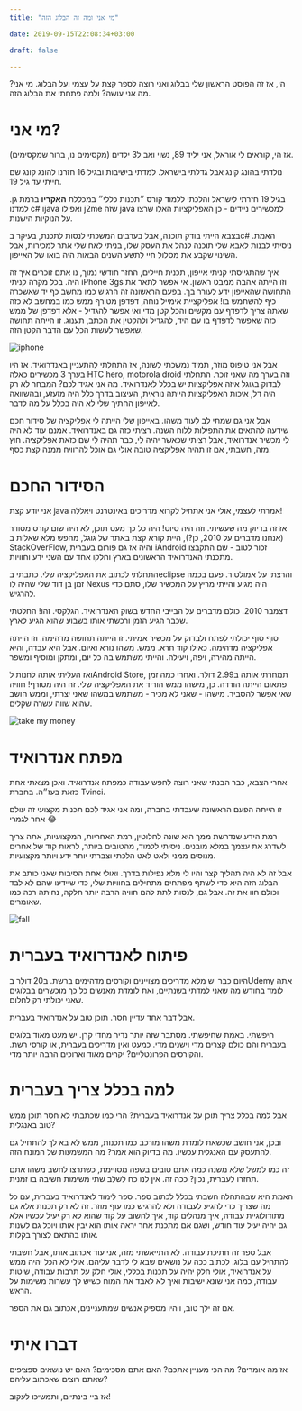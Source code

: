 ```yaml
---
title: "מי אני ומה זה הבלוג הזה"

date: 2019-09-15T22:08:34+03:00

draft: false

---
```


הי, אז זה הפוסט הראשון שלי בבלוג ואני רוצה לספר קצת על עצמי ועל הבלוג. מי אני? מה אני עושה? ולמה פתחתי את הבלוג הזה.

# מי אני?

אז הי, קוראים לי אוראל, אני יליד 89, נשוי ואב ל3 ילדים (מקסימים נו, ברור שמקסימים).

נולדתי בהונג קונג אבל גדלתי בישראל. למדתי בישיבות ובגיל 16 חזרנו להונג קונג שם חייתי עד גיל 19.

בגיל 19 חזרתי לישראל והלכתי ללמוד קורס ״תכנות כללי״ במכללת **האקריו** ברמת גן. למדנו c# וjava ואפילו j2me שזה java למכשירים ניידים - כן האפליקציות האלו שרצו על הנוקיות הישנות.

בצבא הייתי בודק תוכנה, אבל בערבים המשכתי לנסות לתכנת, בעיקר בc# האמת. ניסיתי לבנות לאבא שלי תוכנה לנהל את העסק שלו, בניתי לאח שלי אתר למכירות, אבל השינוי שקבע את מסלול חיי לתשע השנים הבאות היה בואו של האייפון.

איך שהתגייסתי קניתי אייפון, תכנית חיילים, החזר חודשי נמוך, נו אתם זוכרים איך זה היה. בכל מקרה קניתי iPhone 3gs וזו הייתה אהבה ממבט ראשון. אי אפשר לתאר את התחושה שהאייפון ידע לעורר בך. בפעם הראשונה זה הרגיש כמו מחשב כף יד שאשכרה כיף להשתמש בו! אפליקציית אימייל נוחה, דפדפן מטורף ממש כמו במחשב לא כזה שאתה צריך לדפדף עם מקשים והכל קטן מדי ואי אפשר להגדיל - אלא דפדפן של ממש כזה שאפשר לדפדף בו עם היד, להגדיל ולהקטין את הכתב, תענוג. זו הייתה תחושה שאפשר לעשות הכל עם הדבר הקטן הזה.

![iphone](https://media.giphy.com/media/l0Iy18b4Ge7UFHfZ6/giphy.gif)

אבל אני טיפוס מוזר, תמיד נמשכתי לשונה, אז התחלתי להתעניין באנדרואיד. אז היו בערך 3 מכשירים כאלה HTC hero, motorola droid וזה בערך מה שאני זוכר. התחלתי לבדוק בגוגל איזה אפליקציות יש בכלל לאנדרואיד. מה אני אגיד לכם? המבחר לא רק היה דל, איכות האפליקציות הייתה נוראית, העיצוב בדרך כלל היה מזעזע, ובהשוואה לאייפון החתיך שלי לא היה בכלל על מה לדבר. 

אבל אני גם שמתי לב לעוד משהו. באייפון שלי הייתה לי אפליקציה של סידור חכם שידעה להתאים את התפילות ללוח השנה. רציתי כזה גם באנדרואיד. אמנם עוד לא היה לי מכשיר אנדרואיד, אבל רציתי שכאשר יהיה לי, כבר תהיה לי שם כזאת אפליקציה. חוץ מזה, חשבתי, אם זו תהיה אפליקציה טובה אולי גם אוכל להרוויח ממנה קצת כסף.

# הסידור החכם

אני יודע קצת java אמרתי לעצמי, אולי אני אתחיל לקרוא מדריכים באינטרנט ויאללה!

אז זה בדיוק מה שעשיתי. וזה היה סיוט! היה כל כך מעט תוכן, לא היה שום קורס מסודר (אנחנו מדברים על 2010, כן?), היית קורא קצת באתר של גוגל, מחפש מלא שאלות ב StackOverFlow, והיה אז גם פורום בעברית iAndroid זכור לטוב - שם התקבצו מתכנתי האנדרואיד הראשונים בארץ וחלקו אחד עם השני ידע וחוויות.

התחלתי לכתוב את האפליקציה שלי. כתבתי בeclipse והרצתי על אמולטור. פעם בכמה זמן בן דוד שלי שהיה לו Nexus היה מגיע והייתי מריץ על המכשיר שלו, סתם כדי להרגיש.

דצמבר 2010. כולם מדברים על הבייבי החדש בשוק האנדרואיד. הגלקסי. זהו! החלטתי שכבר הגיע הזמן ורכשתי אותו בשבוע שהוא הגיע לארץ. 

סוף סוף יכולתי לפתח ולבדוק על מכשיר אמיתי. זו הייתה תחושה מדהימה. וזו הייתה אפליקציה מדהימה. כאילו קוד חרא. ממש. משהו נורא ואיום. אבל היא עבדה, והיא הייתה מהירה, ויפה, ויעילה. והייתי משתמש בה כל יום, ומתקן ומוסיף ומשפר. 

ואז העליתי אותה לחנות לAndroid Store, תמחרתי אותה ב2.99 דולר. ואחרי כמה זמן פתאום הייתה הורדה. כן, מישהו ממש הוריד את האפליקציה שלי. זה היה מטורף! חוויה שאי אפשר להסביר. מישהו - שאני לא מכיר - משתמש במשהו שאני יצרתי, וממש חושב שהוא שווה עשרה שקלים.

![take my money](https://media.giphy.com/media/yAYZnhvY3fflS/giphy.gif)

# מפתח אנדרואיד

אחרי הצבא, כבר הבנתי שאני רוצה לחפש עבודה כמפתח אנדרואיד. ואכן מצאתי אחת כזאת בעז״ה. בחברת Tvinci. 

זו הייתה הפעם הראשונה שעבדתי בחברה, ומה אני אגיד לכם תכנות מקצועי זה עולם אחר לגמרי 😂

רמת הידע שנדרשת ממך היא שונה לחלוטין, רמת האחריות, המקצועיות, אתה צריך לשדרג את עצמך במלא מובנים. ניסיתי ללמוד, מהטובים ביותר, לראות קוד של אחרים מנוסים ממני ולאט לאט הלכתי וצברתי יותר ידע ויותר מקצועיות. 

אבל זה לא היה תהליך קצר והיו לי מלא נפילות בדרך. ואולי אחת הסיבות שאני כותב את הבלוג הזה היא כדי לשתף מפתחים מתחילים בחוויות שלי, כדי שיידעו שהם לא לבד וכולם חוו את זה. אבל גם, לנסות לתת להם חוויה הרבה יותר חלקה, נחיתה רכה כמו שאומרים. 

![fall](https://media.giphy.com/media/lo5jV0hLNr7Gw/giphy.gif)

# פיתוח לאנדרואיד בעברית

היום כבר יש מלא מדריכים מצויינים וקורסים מדהימים ברשת. ב20 דולר בUdemy אתה לומד בחודש מה שאני למדתי בשנתיים, ואת לומדת מאנשים כל כך מוכשרים בבלוגים שאני יכולתי רק לחלום.

אבל דבר אחד עדיין חסר. תוכן טוב על אנדרואיד בעברית.

חיפשתי. באמת שחיפשתי. מסתבר שזה יותר נדיר מחדי קרן. יש מעט מאוד בלוגים בעברית והם כולם קצרים מדי וישנים מדי. כמעט ואין מדריכים בעברית, או קורסי רשת. והקורסים הפרונטליים? יקרים מאוד וארוכים הרבה יותר מדי.

# למה בכלל צריך בעברית

אבל למה בכלל צריך תוכן על אנדרואיד בעברית? הרי כמו שכתבתי לא חסר תוכן ממש טוב באנגלית?

ובכן, אני חושב שכשאת לומדת משהו מורכב כמו תכנות, ממש לא בא לך להתחיל גם להתעסק עם האנגלית עכשיו. מה בדיוק הוא אמר? מה המשמעות של המונח הזה. 

זה כמו למשל שלא משנה כמה אתם טובים בשפה מסויימת, כשתרצו לחשב משהו אתם תחזרו לעברית, נכון? ככה זה. אין לנו כח לשלב שתי משימות חשיבה בו זמנית.

האמת היא שבהתחלה חשבתי בכלל לכתוב ספר. ספר לימוד לאנדרואיד בעברית, עם כל מה שצריך כדי להגיע לעבודה ולא להרגיש כמו עוף מוזר. זה לא רק תכנות אלא גם מתודולוגיית עבודה, איך מנהלים קוד, איך לחשוב על קוד שהוא לא רק יעיל עכשיו אלא גם יהיה יעיל עוד חודש, ושגם אם מתכנת אחר יראה אותו הוא יבין אותו ויוכל גם לשנות אותו בהתאם לצורך בקלות.

אבל ספר זה חתיכת עבודה. לא התייאשתי מזה, אני עוד אכתוב אותו, אבל חשבתי להתחיל עם בלוג. לכתוב ככה על נושאים שבא לי לדבר עליהם. אולי לא הכל יהיה ממש על אנדרואיד, אולי חלק יהיה על תכנות בכללי, אולי חלק על תרבות עבודה, שיטות עבודה, כמה אני שונא ישיבות ואיך לא לאבד את המוח כשיש לך עשרות משימות על הראש.

אם זה ילך טוב, ויהיו מספיק אנשים שמתעניינים, אכתוב גם את הספר. 

# דברו איתי

אז מה אומרים? מה הכי מעניין אתכם? האם אתם מסכימים? האם יש נושאים ספציפים שאתם רוצים שאכתוב עליהם?

אז ביי בינתיים, ותמשיכו לעקוב!
